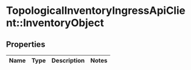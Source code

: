 # TopologicalInventoryIngressApiClient::InventoryObject

## Properties
Name | Type | Description | Notes
------------ | ------------- | ------------- | -------------


